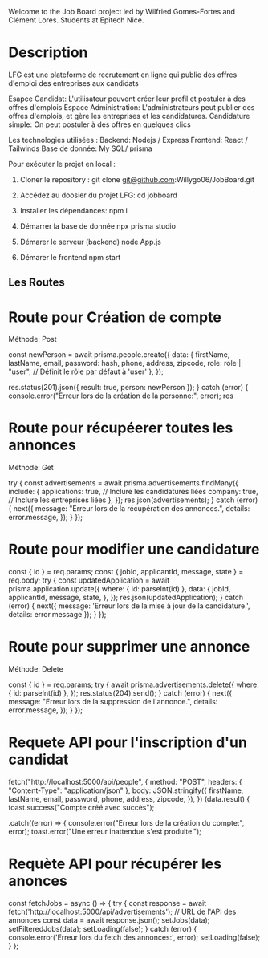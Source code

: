 <!-- Job board README file -->

Welcome to the Job Board project led by Wilfried Gomes-Fortes and Clément Lores. Students at Epitech Nice.

# Description
LFG est une plateforme de recrutement en ligne qui publie des offres d'emploi des entreprises aux candidats

Esapce Candidat: L'utilisateur peuvent créer leur profil et postuler à des offres d'emplois
Espace Administration: L'administrateurs peut publier des offres d'emplois, et gère les entreprises et les candidatures.
Candidature simple: On peut postuler à des offres en quelques clics

Les technologies utilisées : 
Backend: Nodejs / Express 
Frontend: React / Tailwinds
Base de donnée: My SQL/ prisma

Pour exécuter le projet en local : 

1. Cloner le repository :
  git clone git@github.com:Willygo06/JobBoard.git

2. Accédez au doosier du projet LFG:
   cd jobboard

3. Installer les dépendances:
  npm i

4. Démarrer la base de donnée
    npx prisma studio

5. Démarer le serveur (backend) 
   node App.js 

6. Démarer le frontend 
  npm start

## Les Routes 

# Route pour Création de compte 
Méthode: Post

 const newPerson = await prisma.people.create({
      data: {
        firstName,
        lastName,
        email,
        password: hash,
        phone,
        address,
        zipcode,
        role: role || "user", // Définit le rôle par défaut à 'user'
      },
    });
    
 res.status(201).json({ result: true, person: newPerson });
  } catch (error) {
    console.error("Erreur lors de la création de la personne:", error);
    res

# Route pour récupéerer toutes les annonces
Méthode: Get

  try {
    const advertisements = await prisma.advertisements.findMany({
      include: {
        applications: true, // Inclure les candidatures liées
        company: true, // Inclure les entreprises liées
      },
    });
    res.json(advertisements);
  } catch (error) {
    next({
      message: "Erreur lors de la récupération des annonces.",
      details: error.message,
    });
  }
});

# Route pour modifier une candidature 

  const { id } = req.params;
  const { jobId, applicantId, message, state } = req.body;
  try {
    const updatedApplication = await prisma.application.update({
      where: { id: parseInt(id) },
      data: {
        jobId,
        applicantId,
        message,
        state,
      },
    });
    res.json(updatedApplication);
  } catch (error) {
    next({ message: 'Erreur lors de la mise à jour de la candidature.', details: error.message });
  }
});

# Route pour supprimer une annonce
Méthode: Delete


  const { id } = req.params;
  try {
    await prisma.advertisements.delete({
      where: { id: parseInt(id) },
    });
    res.status(204).send();
  } catch (error) {
    next({
      message: "Erreur lors de la suppression de l'annonce.",
      details: error.message,
    });
  }
});

# Requete API pour l'inscription d'un candidat

fetch("http://localhost:5000/api/people", {
      method: "POST",
      headers: { "Content-Type": "application/json" },
      body: JSON.stringify({
        firstName,
        lastName,
        email,
        password,
        phone,
        address,
        zipcode,
      }),
    })
(data.result) {
          toast.success("Compte créé avec succès");
          
.catch((error) => {
        console.error("Erreur lors de la création du compte:", error);
        toast.error("Une erreur inattendue s'est produite.");

# Requète API pour récupérer les anonces 

const fetchJobs = async () => {
      try {
        const response = await fetch('http://localhost:5000/api/advertisements'); // URL de l'API des annonces
        const data = await response.json();
        setJobs(data);
        setFilteredJobs(data);
        setLoading(false);
      } catch (error) {
        console.error('Erreur lors du fetch des annonces:', error);
        setLoading(false);
      }
    };
    
